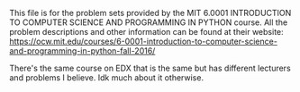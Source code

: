 This file is for the problem sets provided by the MIT 6.0001 INTRODUCTION TO COMPUTER SCIENCE AND PROGRAMMING IN PYTHON course. All the problem descriptions and other information can be found at their website:
https://ocw.mit.edu/courses/6-0001-introduction-to-computer-science-and-programming-in-python-fall-2016/

There's the same course on EDX that is the same but has different lecturers and problems I believe. Idk much about it otherwise.

